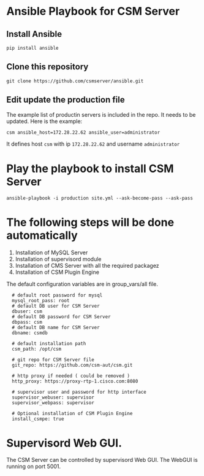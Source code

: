 # Ansible Playbook for CSM Server

## Install Ansible

```pip install ansible```

## Clone this repository

```git clone https://github.com/csmserver/ansible.git```

## Edit update the production file
The example list of productin servers is included in the repo. It needs to be updated. Here is the example:

```csm ansible_host=172.28.22.62 ansible_user=administrator```

It defines host `csm` with ip `172.28.22.62` and username `administrator`

# Play the playbook to install CSM Server

```ansible-playbook -i production site.yml --ask-become-pass --ask-pass```

# The following steps will be done automatically

1. Installation of MySQL Server
2. Installation of supervisord module
3. Installation of CMS Server with all the required packagez
4. Installation of CSM Plugin Engine


The default configuration variables are in group_vars/all file.

```
  # default root password for mysql 
  mysql_root_pass: root
  # default DB user for CSM Server
  dbuser: csm
  # default DB password for CSM Server
  dbpass: csm
  # default DB name for CSM Server
  dbname: csmdb

  # default installation path
  csm_path: /opt/csm

  # git repo for CSM Server file
  git_repo: https://github.com/csm-aut/csm.git

  # http proxy if needed ( could be removed )
  http_proxy: https://proxy-rtp-1.cisco.com:8080

  # supervisor user and password for http interface
  supervisor_webuser: supervisor
  supervisor_webpass: supervisor

  # Optional installation of CSM Plugin Engine
  install_csmpe: true
```


# Supervisord Web GUI.
The CSM Server can be controlled by supervisord Web GUI.
The WebGUI is running on port 5001.


